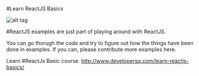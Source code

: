 #Learn ReactJS Basics

![alt tag](http://www.developersq.com/wp-content/uploads/2015/12/learn-react-banner.jpg)

#ReactJS examples are just part of playing around with ReactJS.

You can go thorugh the code and try to figure out how the things have been done in examples.
If you can, please contribute more examples here.

Learn #ReactJs Basic course.
http://www.developersq.com/learn-reactjs-basics/